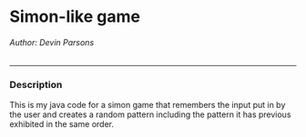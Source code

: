 # Simon-like game

###### Author: Devin Parsons
<hr />

### Description
This is my java code for a simon game that remembers the input put in by the user and creates a random pattern including the pattern it has
previous exhibited in the same order. 

